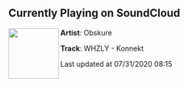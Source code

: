 ## Currently Playing on SoundCloud

[<img align="left" width="100" src="https://i1.sndcdn.com/artworks-xIoXji3guoufoqys-UsyqYw-t50x50.jpg">](https://soundcloud.com/obskuresound/whzly-konnekt?in=obskuresound/sets/whzly-multi-genre-opera-ep)

**Artist**: Obskure 

**Track**: WHZLY - Konnekt

Last updated at 07/31/2020 08:15
